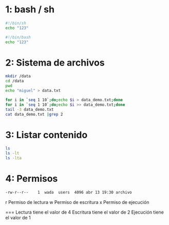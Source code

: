 
# 1: bash / sh

```bash
#!/bin/sh
echo "123"
```

```bash
#!/bin/bash
echo "123"
```
# 2: Sistema de archivos

```bash
mkdir /data
cd /data
pwd
echo "miguel" > data.txt
```

```bash
for i in `seq 1 10`;do;echo $i > data_demo.txt;done
for i in `seq 1 10`;do;echo $i >> data_demo.txt;done
tail -3 data_demo.txt
cat data_demo.txt |grep 2
```

# 3: Listar contenido
```bash
ls
ls -lt
ls -lta
```

# 4: Permisos

```bash
-rw-r--r--    1  wada  users  4096 abr 13 19:30 archivo
```

r	Permiso de lectura
w	Permiso de escritura
x	Permiso de ejecución

===
Lectura tiene el valor de 4
Escritura tiene el valor de 2
Ejecución tiene el valor de 1
